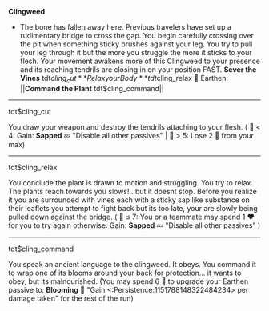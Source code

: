 **__Clingweed__**
- The bone has fallen away here. Previous travelers have set up a rudimentary bridge to cross the gap. You begin carefully crossing over the pit when something sticky brushes against your leg. You try to pull your leg through it but the more you struggle the more it sticks to your flesh. Your movement awakens more of this Clingweed to your presence and its reaching tendrils are closing in on your position FAST.
**Sever the Vines** tdt$cling_cut
**Relax your Body** tdt$cling_relax
🌿 Earthen: ||**Command the Plant** tdt$cling_command||

-------------
tdt$cling_cut

You draw your weapon and destroy the tendrils attaching to your flesh. ( :game_die: < 4: Gain: __Sapped__ :zzz: "Disable all other passives" | :game_die: > 5: Lose 2 :large_blue_diamond: from your max)

-------------
tdt$cling_relax

You conclude the plant is drawn to motion and struggling. You try to relax. The plants reach towards you slows!.. but it doesnt stop. Before you realize it you are surrounded with vines each with a sticky sap like substance on their leaflets you attempt to fight back but its too late, your are slowly being pulled down against the bridge. ( :game_die: ≤ 7: You or a teammate may spend 1 :heart: for you to try again otherwise: Gain: __Sapped__ :zzz: "Disable all other passives" )

-------------
tdt$cling_command

You speak an ancient language to the clingweed. It obeys. You command it to wrap one of its blooms around your back for protection... it wants to obey, but its malnourished. (You may spend 6 🔷 to upgrade your Earthen passive to: __Blooming__ 🌸 "Gain <:Persistence:1151788148322484234> per damage taken" for the rest of the run)
